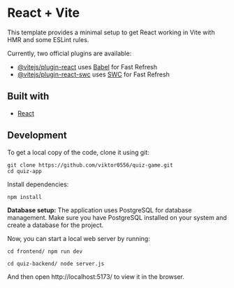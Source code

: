 # React + Vite

This template provides a minimal setup to get React working in Vite with HMR and some ESLint rules.

Currently, two official plugins are available:

- [@vitejs/plugin-react](https://github.com/vitejs/vite-plugin-react/blob/main/packages/plugin-react/README.md) uses [Babel](https://babeljs.io/) for Fast Refresh
- [@vitejs/plugin-react-swc](https://github.com/vitejs/vite-plugin-react-swc) uses [SWC](https://swc.rs/) for Fast Refresh

## Built with

- [React](http://react.dev)

## Development

To get a local copy of the code, clone it using git:

```
git clone https://github.com/viktor0556/quiz-game.git
cd quiz-app
```

Install dependencies:

```
npm install
```

**Database setup:** The application uses PostgreSQL for database management. Make sure you have PostgreSQL installed on your system and create a database for the project.

Now, you can start a local web server by running:

```
cd frontend/ npm run dev
```
```
cd quiz-backend/ node server.js
```

And then open http://localhost:5173/ to view it in the browser.
